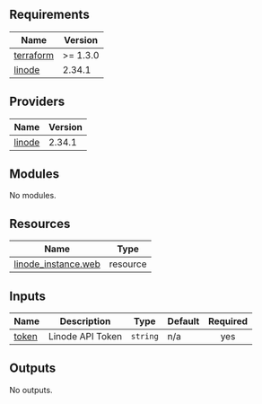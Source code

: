 ## Requirements

| Name | Version |
|------|---------|
| <a name="requirement_terraform"></a> [terraform](#requirement\_terraform) | >= 1.3.0 |
| <a name="requirement_linode"></a> [linode](#requirement\_linode) | 2.34.1 |

## Providers

| Name | Version |
|------|---------|
| <a name="provider_linode"></a> [linode](#provider\_linode) | 2.34.1 |

## Modules

No modules.

## Resources

| Name | Type |
|------|------|
| [linode_instance.web](https://registry.terraform.io/providers/linode/linode/2.34.1/docs/resources/instance) | resource |

## Inputs

| Name | Description | Type | Default | Required |
|------|-------------|------|---------|:--------:|
| <a name="input_token"></a> [token](#input\_token) | Linode API Token | `string` | n/a | yes |

## Outputs

No outputs.
